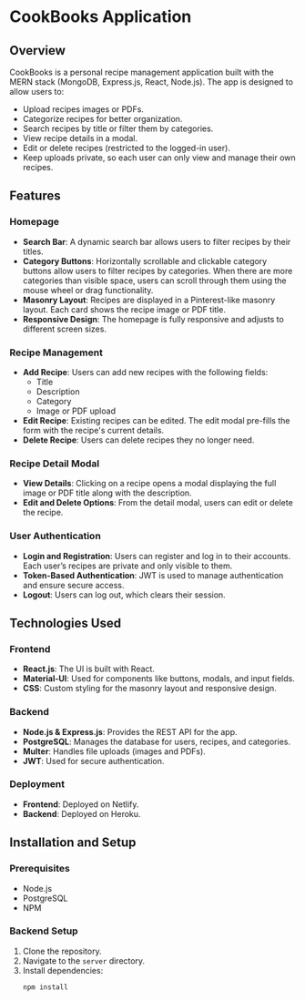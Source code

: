 # CookBooks Application

## Overview
CookBooks is a personal recipe management application built with the MERN stack (MongoDB, Express.js, React, Node.js). The app is designed to allow users to:

- Upload recipes images or PDFs.
- Categorize recipes for better organization.
- Search recipes by title or filter them by categories.
- View recipe details in a modal.
- Edit or delete recipes (restricted to the logged-in user).
- Keep uploads private, so each user can only view and manage their own recipes.

## Features

### Homepage
- **Search Bar**: A dynamic search bar allows users to filter recipes by their titles.
- **Category Buttons**: Horizontally scrollable and clickable category buttons allow users to filter recipes by categories. When there are more categories than visible space, users can scroll through them using the mouse wheel or drag functionality.
- **Masonry Layout**: Recipes are displayed in a Pinterest-like masonry layout. Each card shows the recipe image or PDF title.
- **Responsive Design**: The homepage is fully responsive and adjusts to different screen sizes.

### Recipe Management
- **Add Recipe**: Users can add new recipes with the following fields:
  - Title
  - Description
  - Category
  - Image or PDF upload
- **Edit Recipe**: Existing recipes can be edited. The edit modal pre-fills the form with the recipe's current details.
- **Delete Recipe**: Users can delete recipes they no longer need.

### Recipe Detail Modal
- **View Details**: Clicking on a recipe opens a modal displaying the full image or PDF title along with the description.
- **Edit and Delete Options**: From the detail modal, users can edit or delete the recipe.

### User Authentication
- **Login and Registration**: Users can register and log in to their accounts. Each user’s recipes are private and only visible to them.
- **Token-Based Authentication**: JWT is used to manage authentication and ensure secure access.
- **Logout**: Users can log out, which clears their session.

## Technologies Used

### Frontend
- **React.js**: The UI is built with React.
- **Material-UI**: Used for components like buttons, modals, and input fields.
- **CSS**: Custom styling for the masonry layout and responsive design.

### Backend
- **Node.js & Express.js**: Provides the REST API for the app.
- **PostgreSQL**: Manages the database for users, recipes, and categories.
- **Multer**: Handles file uploads (images and PDFs).
- **JWT**: Used for secure authentication.

### Deployment
- **Frontend**: Deployed on Netlify.
- **Backend**: Deployed on Heroku.

## Installation and Setup

### Prerequisites
- Node.js
- PostgreSQL
- NPM

### Backend Setup
1. Clone the repository.
2. Navigate to the `server` directory.
3. Install dependencies:
   ```bash
   npm install
